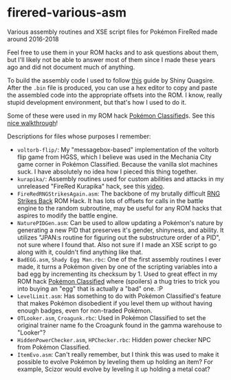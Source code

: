 # firered-various-asm
Various assembly routines and XSE script files for Pokémon FireRed made around 2016-2018

Feel free to use them in your ROM hacks and to ask questions about them, but
I'll likely not be able to answer most of them since I made these years ago
and did not document much of anything.

To build the assembly code I used to follow [this](https://www.pokecommunity.com/showthread.php?t=233645)
guide by Shiny Quagsire. After the `.bin` file is produced, you can use a hex editor
to copy and paste the assembled code into the appropriate offsets into the ROM. I know,
really stupid development environment, but that's how I used to do it.

Some of these were used in my ROM hack [Pokémon Classified](https://www.pokecommunity.com/showthread.php?t=367156)s.
See this [nice walkthrough](https://www.youtube.com/playlist?list=PLu1wU8jGH4sLcfQqY_C_tio7uVp8v-azb)!

Descriptions for files whose purposes I remember:
- `voltorb-flip/`: My "messagebox-based" implementation of the voltorb flip game from HGSS, which I believe was
                   used in the Mechania City game corner in Pokémon Classified. Because the vanilla slot machines suck.
                   I have absolutely no idea how I pieced this thing together.
- `kurapika/`: Assembly routines used for custom abilities and attacks in my unreleased "FireRed Kurapika" hack,
               see this [video](https://www.youtube.com/watch?v=DozqH6xtVh0).
- `FireRedRNGStrikesAgain.asm`: The backbone of my brutally difficult [RNG Strikes Back](https://www.pokecommunity.com/showthread.php?t=388569) ROM Hack.
                                It has lots of offsets for calls in the battle engine to the random subroutine, may
                                be useful for any ROM hacks that aspires to modify the battle engine.
- `NaturePIDGen.asm`: Can be used to allow updating a Pokémon's nature by generating a new PID that
                      preserves it's gender, shinyness, and ability. It utilizes "JPAN:s routine for figuring out the
                      substructure order of a PID", not sure where I found that. Also not sure if I made an
                      XSE script to go along with it, couldn't find anything like that.
- `BadEGG.asm`, `Shady Egg Man.rbc`:
                One of the first assembly routines I ever made, it turns a Pokémon given by one of the
                scripting variables into a bad egg by incrementing its checksum by 1. Used to great effect
                in my ROM hack [Pokémon Classified](https://www.pokecommunity.com/showthread.php?t=367156)
                where (spoilers) a thug tries to trick you into buying an "egg" that is actually a "bad" one. :P
- `LevelLimit.asm`: Has something to do with Pokémon Classified's feature that makes Pokémon disobedient if
                    you level them up without having enough badges, even for non-traded Pokémon.
- `OTLooker.asm`, `Croagunk.rbc`: Used in Pokémon Classified to set the original trainer name fo the
                                  Croagunk found in the gamma warehouse to "Looker"?
- `HiddenPowerChecker.asm`, `HPChecker.rbc`: Hidden power checker NPC from Pokémon Classified.
- `ItemEvo.asm`: Can't really remember, but I think this was used to make it possible to evolve Pokémon
                 by leveling them up holding an item? For example, Scizor would evolve by leveling it up holding a
                 metal coat?

